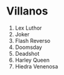 
# Villanos

1. Lex Luthor
2. Joker
3. Flash Reverso
4. Doomsday
5. Deadshot
5. Harley Queen
6. Hiedra Venenosa

